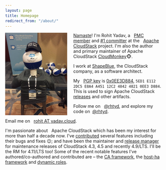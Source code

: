 ```yaml
---
layout: page
title: Homepage
redirect_from: "/about/"
---
```

<a href="/assets/pic.jpg"><img align="left" src="/assets/pic.jpg" style="max-width:200px; margin-right:20px"/></a>
[Namaste](http://en.wikipedia.org/wiki/Namaste)! I'm Rohit Yadav, a
<span class="logo apache">&nbsp;</span>
[PMC](http://www.apache.org/foundation/governance/pmcs.html)
[member](https://cloudstack.apache.org/who.html)
and [#1 committer](https://github.com/apache/cloudstack/graphs/contributors)
at the <span class="logo acs">&nbsp;</span> [Apache CloudStack](http://cloudstack.apache.org)
project. I'm also the author and primary maintainer of Apache CloudStack
[CloudMonkey](http://github.com/apache/cloudstack-cloudmonkey):monkey_face:.

I work at [ShapeBlue](http://shapeblue.com), the CloudStack company, as a software
architect.

My <span class="logo gpg">&nbsp;</span>
[PGP key](/gpg.pub) is [0x0EE3D884](https://pgp.mit.edu/pks/lookup?op=vindex&fingerprint=on&exact=on&search=0x5ED1E1122DC5E8A4A45112C2484248210EE3D884), `5ED1 E112 2DC5 E8A4 A451 12C2 4842 4821 0EE3 D884`.
This is used to sign Apache CloudStack [releases](https://www.apache.org/dist/cloudstack/releases/)
and other artifacts.

Follow me on <span class="logo twitter">&nbsp;</span>
[@rhtyd](https://twitter.com/rhtyd), and explore my code on
<span class="logo github">&nbsp;</span>[@rhtyd](https://github.com/rhtyd).

Email me on <span class="logo email">&nbsp;</span> [rohit AT yadav.cloud](mailto:{{site.email}}?subject=Hi).

I'm passionate about <span class="logo acs">&nbsp;</span> Apache CloudStack which has been my interest for more than
half a decade now. I've [contributed](https://github.com/apache/cloudstack/commits?author=rhtyd)
several features including their bugs and fixes :wink:; and have been the
maintainer and [release manager](https://github.com/apache/cloudstack/tags)
for maintenance releases of CloudStack 4.3, 4.5
and recently 4.9/LTS. I'll be the RM for 4.11/LTS too! Some of the recent notable features I've
authored/co-authored and contributed are – the [CA framework](https://cwiki.apache.org/confluence/display/CLOUDSTACK/Secure+Agent+Communications),
the [host-ha framework](https://cwiki.apache.org/confluence/display/CLOUDSTACK/Host+HA) and
[dynamic roles](https://cwiki.apache.org/confluence/display/CLOUDSTACK/Dynamic+Role+Based+API+Access+Checker+for+CloudStack).
